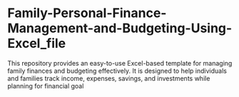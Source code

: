 # Family-Personal-Finance-Management-and-Budgeting-Using-Excel_file
This repository provides an easy-to-use Excel-based template for managing family finances and budgeting effectively. It is designed to help individuals and families track income, expenses, savings, and investments while planning for financial goal
